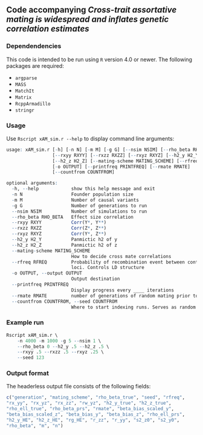 ## Code accompanying _Cross-trait assortative mating is widespread and inflates genetic correlation estimates_

### Dependendencies

This code is intended to be run using `R` version 4.0 or newer. The following packages are required:

 - `argparse`
 - `MASS`
 - `MatchIt`
 - `Matrix`
 - `RcppArmadillo`
 - `stringr`

### Usage

Use `Rscript xAM_sim.r --help` to display command line arguments:

```r
usage: xAM_sim.r [-h] [-n N] [-m M] [-g G] [--nsim NSIM] [--rho_beta RHO_BETA]
                 [--rxyy RXYY] [--rxzz RXZZ] [--rxyz RXYZ] [--h2_y H2_Y]
                 [--h2_z H2_Z] [--mating-scheme MATING_SCHEME] [--rfreq RFREQ]
                 [-o OUTPUT] [--printfreq PRINTFREQ] [--rmate RMATE]
                 [--countfrom COUNTFROM]

optional arguments:
  -h, --help            show this help message and exit
  -n N                  Founder population size
  -m M                  Number of causal variants
  -g G                  Number of generations to run
  --nsim NSIM           Number of simulations to run
  --rho_beta RHO_BETA   Effect size correlation
  --rxyy RXYY           Corr(Y*, Y**)
  --rxzz RXZZ           Corr(Z*, Z**)
  --rxyz RXYZ           Corr(Y*, Z**)
  --h2_y H2_Y           Panmictic h2 of y
  --h2_z H2_Z           Panmictic h2 of z
  --mating-scheme MATING_SCHEME
                        How to decide cross mate correlations
  --rfreq RFREQ         Probability of recombination event between contiguous
                        loci. Controls LD structure
  -o OUTPUT, --output OUTPUT
                        Output destination
  --printfreq PRINTFREQ
                        Display progress every ____ iterations
  --rmate RMATE         number of generations of random mating prior to start
  --countfrom COUNTFROM, --seed COUNTFROM
                        Where to start indexing runs. Serves as random seed
```

### Example run

```r
Rscript xAM_sim.r \
    -n 4000 -m 1000 -g 5 --nsim 1 \
    --rho_beta 0 --h2_y .5 --h2_z .5 \
    --rxyy .5 --rxzz .5 --rxyz .25 \
    --seed 123
```

### Output format

The headerless output file consists of the following fields:

```r
c("generation", "mating_scheme", "rho_beta_true", "seed", "rfreq", 
"rx_yy", "rx_yz", "rx_zz", "rw_yz", "h2_y_true", "h2_z_true", 
"rho_ell_true", "rho_beta_prs", "rmate", "beta_bias_scaled_y", 
"beta_bias_scaled_z", "beta_bias_y", "beta_bias_z", "rho_ell_prs", 
"h2_y_HE", "h2_z_HE", "rg_HE", "r_zz", "r_yy", "s2_z0", "s2_y0", 
"rho_beta", "m", "n")
```

